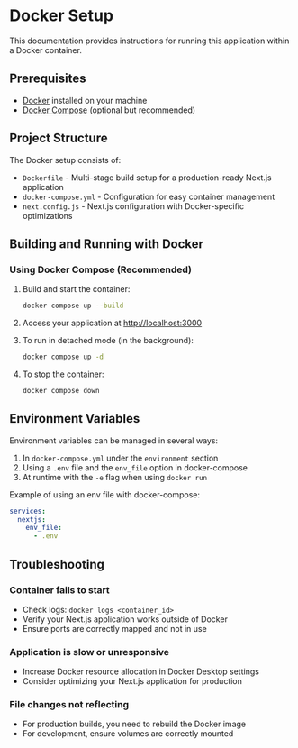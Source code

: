 # Docker Setup

This documentation provides instructions for running this application within a Docker container.

## Prerequisites

- [Docker](https://docs.docker.com/get-docker/) installed on your machine
- [Docker Compose](https://docs.docker.com/compose/install/) (optional but recommended)

## Project Structure

The Docker setup consists of:

- `Dockerfile` - Multi-stage build setup for a production-ready Next.js application
- `docker-compose.yml` - Configuration for easy container management
- `next.config.js` - Next.js configuration with Docker-specific optimizations

## Building and Running with Docker

### Using Docker Compose (Recommended)

1. Build and start the container:

   ```bash
   docker compose up --build
   ```

2. Access your application at [http://localhost:3000](http://localhost:3000)

3. To run in detached mode (in the background):

   ```bash
   docker compose up -d
   ```

4. To stop the container:
   ```bash
   docker compose down
   ```

## Environment Variables

Environment variables can be managed in several ways:

1. In `docker-compose.yml` under the `environment` section
2. Using a `.env` file and the `env_file` option in docker-compose
3. At runtime with the `-e` flag when using `docker run`

Example of using an env file with docker-compose:

```yaml
services:
  nextjs:
    env_file:
      - .env
```

## Troubleshooting

### Container fails to start

- Check logs: `docker logs <container_id>`
- Verify your Next.js application works outside of Docker
- Ensure ports are correctly mapped and not in use

### Application is slow or unresponsive

- Increase Docker resource allocation in Docker Desktop settings
- Consider optimizing your Next.js application for production

### File changes not reflecting

- For production builds, you need to rebuild the Docker image
- For development, ensure volumes are correctly mounted
